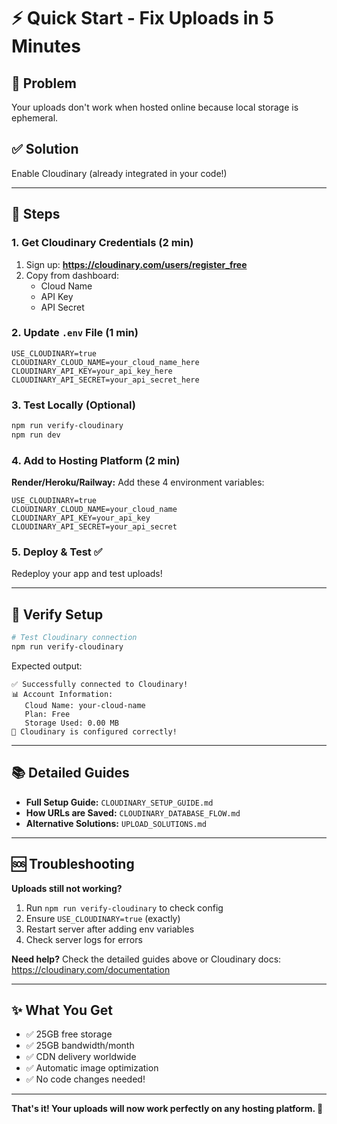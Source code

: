 # ⚡ Quick Start - Fix Uploads in 5 Minutes

## 🎯 Problem
Your uploads don't work when hosted online because local storage is ephemeral.

## ✅ Solution
Enable Cloudinary (already integrated in your code!)

---

## 📝 Steps

### 1. Get Cloudinary Credentials (2 min)
1. Sign up: **https://cloudinary.com/users/register_free**
2. Copy from dashboard:
   - Cloud Name
   - API Key
   - API Secret

### 2. Update `.env` File (1 min)
```env
USE_CLOUDINARY=true
CLOUDINARY_CLOUD_NAME=your_cloud_name_here
CLOUDINARY_API_KEY=your_api_key_here
CLOUDINARY_API_SECRET=your_api_secret_here
```

### 3. Test Locally (Optional)
```bash
npm run verify-cloudinary
npm run dev
```

### 4. Add to Hosting Platform (2 min)

**Render/Heroku/Railway:**
Add these 4 environment variables:
```
USE_CLOUDINARY=true
CLOUDINARY_CLOUD_NAME=your_cloud_name
CLOUDINARY_API_KEY=your_api_key
CLOUDINARY_API_SECRET=your_api_secret
```

### 5. Deploy & Test ✅
Redeploy your app and test uploads!

---

## 🧪 Verify Setup

```bash
# Test Cloudinary connection
npm run verify-cloudinary
```

Expected output:
```
✅ Successfully connected to Cloudinary!
📊 Account Information:
   Cloud Name: your-cloud-name
   Plan: Free
   Storage Used: 0.00 MB
🎉 Cloudinary is configured correctly!
```

---

## 📚 Detailed Guides

- **Full Setup Guide:** `CLOUDINARY_SETUP_GUIDE.md`
- **How URLs are Saved:** `CLOUDINARY_DATABASE_FLOW.md`
- **Alternative Solutions:** `UPLOAD_SOLUTIONS.md`

---

## 🆘 Troubleshooting

**Uploads still not working?**
1. Run `npm run verify-cloudinary` to check config
2. Ensure `USE_CLOUDINARY=true` (exactly)
3. Restart server after adding env variables
4. Check server logs for errors

**Need help?**
Check the detailed guides above or Cloudinary docs: https://cloudinary.com/documentation

---

## ✨ What You Get

- ✅ 25GB free storage
- ✅ 25GB bandwidth/month
- ✅ CDN delivery worldwide
- ✅ Automatic image optimization
- ✅ No code changes needed!

---

**That's it! Your uploads will now work perfectly on any hosting platform. 🚀**
